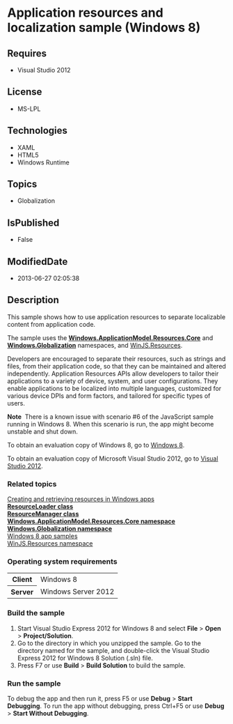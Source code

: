 # Application resources and localization sample (Windows 8)
## Requires
* Visual Studio 2012
## License
* MS-LPL
## Technologies
* XAML
* HTML5
* Windows Runtime
## Topics
* Globalization
## IsPublished
* False
## ModifiedDate
* 2013-06-27 02:05:38
## Description

<div id="mainSection">
<p>This sample shows how to use application resources to separate localizable content from application code.
</p>
<p>The sample uses the <a href="http://msdn.microsoft.com/library/windows/apps/br225039">
<b>Windows.ApplicationModel.Resources.Core</b></a> and <a href="http://msdn.microsoft.com/library/windows/apps/br206813">
<b>Windows.Globalization</b></a> namespaces, and <a href="http://msdn.microsoft.com/library/windows/apps/br229779">
WinJS.Resources</a>.</p>
<p>Developers are encouraged to separate their resources, such as strings and files, from their application code, so that they can be maintained and altered independently. Application Resources APIs allow developers to tailor their applications to a variety
 of device, system, and user configurations. They enable applications to be localized into multiple languages, customized for various device DPIs and form factors, and tailored for specific types of users.</p>
<p></p>
<p class="note"><b>Note</b>&nbsp;&nbsp;There is a known issue with scenario #6 of the JavaScript sample running in Windows&nbsp;8. When this scenario is run, the app might become unstable and shut down.</p>
<p></p>
<p>To obtain an evaluation copy of Windows&nbsp;8, go to <a href="http://go.microsoft.com/fwlink/p/?linkid=241655">
Windows&nbsp;8</a>.</p>
<p>To obtain an evaluation copy of Microsoft Visual Studio&nbsp;2012, go to <a href="http://go.microsoft.com/fwlink/p/?linkid=241656">
Visual Studio&nbsp;2012</a>.</p>
<h3><a id="related_topics"></a>Related topics</h3>
<dl><dt><a href="http://go.microsoft.com/fwlink/p/?linkid=251463">Creating and retrieving resources in Windows apps</a>
</dt><dt><a href="http://msdn.microsoft.com/library/windows/apps/br206014"><b>ResourceLoader class</b></a>
</dt><dt><a href="http://msdn.microsoft.com/library/windows/apps/br206078"><b>ResourceManager class</b></a>
</dt><dt><a href="http://msdn.microsoft.com/library/windows/apps/br225039"><b>Windows.ApplicationModel.Resources.Core namespace</b></a>
</dt><dt><a href="http://msdn.microsoft.com/library/windows/apps/br206813"><b>Windows.Globalization namespace</b></a>
</dt><dt><a href="http://go.microsoft.com/fwlink/p/?LinkID=227694">Windows 8 app samples</a>
</dt><dt><a href="http://msdn.microsoft.com/library/windows/apps/br229779">WinJS.Resources namespace</a>
</dt></dl>
<h3>Operating system requirements</h3>
<table>
<tbody>
<tr>
<th>Client</th>
<td><dt>Windows&nbsp;8 </dt></td>
</tr>
<tr>
<th>Server</th>
<td><dt>Windows Server&nbsp;2012 </dt></td>
</tr>
</tbody>
</table>
<h3>Build the sample</h3>
<p></p>
<ol>
<li>Start Visual Studio Express&nbsp;2012 for Windows&nbsp;8 and select <b>File</b> &gt; <b>
Open</b> &gt; <b>Project/Solution</b>. </li><li>Go to the directory in which you unzipped the sample. Go to the directory named for the sample, and double-click the Visual Studio Express&nbsp;2012 for Windows&nbsp;8 Solution (.sln) file.
</li><li>Press F7 or use <b>Build</b> &gt; <b>Build Solution</b> to build the sample. </li></ol>
<p></p>
<h3>Run the sample</h3>
<p>To debug the app and then run it, press F5 or use <b>Debug</b> &gt; <b>Start Debugging</b>. To run the app without debugging, press Ctrl&#43;F5 or use
<b>Debug</b> &gt; <b>Start Without Debugging</b>.</p>
</div>
